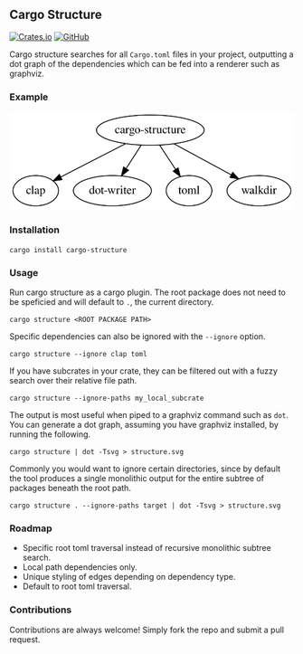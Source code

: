 ## Cargo Structure

[![Crates.io](https://img.shields.io/crates/v/cargo-structure?style=for-the-badge)](https://crates.io/crates/cargo-structure)
[![GitHub](https://img.shields.io/github/license/ramon54321/cargo-structure?style=for-the-badge)](https://github.com/ramon54321/cargo-structure/blob/main/LICENSE)

Cargo structure searches for all `Cargo.toml` files in your project, outputting a dot graph of the dependencies which can be fed into a renderer such as graphviz.

### Example

![ExampleDotGraph](https://raw.githubusercontent.com/ramon54321/cargo-structure/main/docs/structure.svg)

### Installation

```
cargo install cargo-structure
```

### Usage

Run cargo structure as a cargo plugin. The root package does not need to be speficied and will default to `.`, the current directory.

```
cargo structure <ROOT PACKAGE PATH>
```

Specific dependencies can also be ignored with the `--ignore` option.

```
cargo structure --ignore clap toml
```

If you have subcrates in your crate, they can be filtered out with a fuzzy search over their relative file path.

```
cargo structure --ignore-paths my_local_subcrate
```

The output is most useful when piped to a graphviz command such as `dot`. You can generate a dot graph, assuming you have graphviz installed, by running the following.

```
cargo structure | dot -Tsvg > structure.svg
```

Commonly you would want to ignore certain directories, since by default the tool produces a single monolithic output for the entire subtree of packages beneath the root path.

```
cargo structure . --ignore-paths target | dot -Tsvg > structure.svg
```

### Roadmap

 - Specific root toml traversal instead of recursive monolithic subtree search.
 - Local path dependencies only.
 - Unique styling of edges depending on dependency type.
 - Default to root toml traversal.

### Contributions

Contributions are always welcome! Simply fork the repo and submit a pull request.
